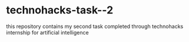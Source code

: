 # technohacks-task--2
this repository contains my second task completed through technohacks internship for artificial intelligence
